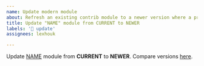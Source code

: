 ```yaml
---
name: Update modern module
about: Refresh an existing contrib module to a newer version where a prefix based on Drupal core is absent in version names.
title: Update "NAME" module from CURRENT to NEWER
labels: '📢 update'
assignees: lexhouk

---
```


Update [NAME](https://www.drupal.org/project/KEY) module from **CURRENT** to **NEWER**. Compare versions [here](https://git.drupalcode.org/project/KEY/-/compare/CURRENT...NEWER).
